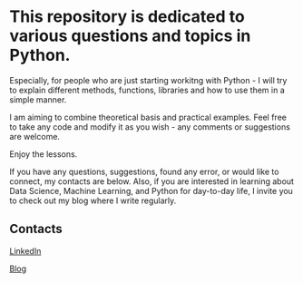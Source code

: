 # This repository is dedicated to various questions and topics in Python.

Especially, for people who are just starting workitng with Python - I will try to explain different methods, functions, libraries and how to use them in a simple manner. 

I am aiming to combine theoretical basis and practical examples. 
Feel free to take any code and modify it as you wish - any comments or suggestions are welcome. 
 
Enjoy the lessons.

If you have any questions, suggestions, found any error, or would like to connect, my contacts are below. Also, if you are interested in learning about Data Science, Machine Learning, and Python for day-to-day life, I invite you to check out my blog where I write regularly.

## Contacts

[LinkedIn](https://www.linkedin.com/in/ruslan-brilenkov/)

[Blog](https://ruslan-brilenkov.medium.com/)
